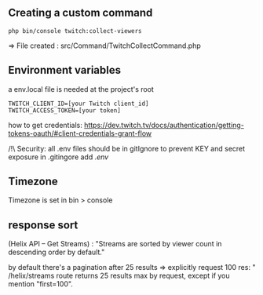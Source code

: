 ## Creating a custom command

```
php bin/console twitch:collect-viewers
```

=> File created : src/Command/TwitchCollectCommand.php

## Environment variables

a env.local file is needed at the project's root

```
TWITCH_CLIENT_ID=[your Twitch client_id]
TWITCH_ACCESS_TOKEN=[your token]
```

how to get credentials: https://dev.twitch.tv/docs/authentication/getting-tokens-oauth/#client-credentials-grant-flow

/!\ Security: all .env files should be in gitIgnore to prevent KEY and secret exposure
in .gitingore add _.env_

## Timezone

Timezone is set in bin > console

## response sort

(Helix API – Get Streams) :
"Streams are sorted by viewer count in descending order by default."

by default there's a pagination after 25 results => explicitly request 100 res: " /helix/streams route returns 25 results max by request, except if you mention "first=100".
